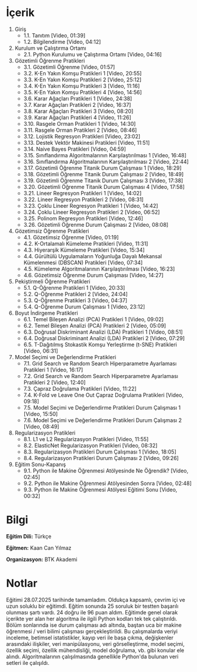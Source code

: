 # İçerik
1. Giriş
   + 1.1. Tanıtım [Video, 01:39]
   + 1.2. Bilgilendirme [Video, 04:12]
2. Kurulum ve Çalıştırma Ortamı
   + 2.1. Python Kurulumu ve Çalıştırma Ortamı [Video, 04:16]
3. Gözetimli Öğrenme Pratikleri
   + 3.1. Gözetimli Öğrenme [Video, 01:57]
   + 3.2. K-En Yakın Komşu Pratikleri 1 [Video, 20:55]
   + 3.3. K-En Yakın Komşu Pratikleri 2 [Video, 25:12]
   + 3.4. K-En Yakın Komşu Pratikleri 3 [Video, 11:16]
   + 3.5. K-En Yakın Komşu Pratikleri 4 [Video, 14:56]
   + 3.6. Karar Ağaçları Pratikleri 1 [Video, 24:38]
   + 3.7. Karar Ağaçları Pratikleri 2 [Video, 16:37]
   + 3.8. Karar Ağaçları Pratikleri 3 [Video, 08:20]
   + 3.9. Karar Ağaçları Pratikleri 4 [Video, 11:26]
   + 3.10. Rasgele Orman Pratikleri 1 [Video, 14:30]
   + 3.11. Rasgele Orman Pratikleri 2 [Video, 08:46]
   + 3.12. Lojistik Regresyon Pratikleri [Video, 23:02]
   + 3.13. Destek Vektör Makinesi Pratikleri [Video, 11:51]
   + 3.14. Naive Bayes Pratikleri [Video, 04:59]
   + 3.15. Sınıflandırma Algoritmalarının Karşılaştırılması 1 [Video, 16:48]
   + 3.16. Sınıflandırma Algoritmalarının Karşılaştırılması 2 [Video, 22:44]
   + 3.17. Gözetimli Öğrenme Titanik Durum Çalışması 1 [Video, 18:29]
   + 3.18. Gözetimli Öğrenme Titanik Durum Çalışması 2 [Video, 18:49]
   + 3.19. Gözetimli Öğrenme Titanik Durum Çalışması 3 [Video, 17:38]
   + 3.20. Gözetimli Öğrenme Titanik Durum Çalışması 4 [Video, 17:58]
   + 3.21. Lineer Regresyon Pratikleri 1 [Video, 14:02]
   + 3.22. Lineer Regresyon Pratikleri 2 [Video, 08:31]
   + 3.23. Çoklu Lineer Regresyon Pratikleri 1 [Video, 14:42]
   + 3.24. Çoklu Lineer Regresyon Pratikleri 2 [Video, 06:52]
   + 3.25. Polinom Regresyon Pratikleri [Video, 12:46]
   + 3.26. Gözetimli Öğrenme Durum Çalışması 2 [Video, 08:08]
4. Gözetimsiz Öğrenme Pratikleri
   + 4.1. Gözetimsiz Öğrenme [Video, 01:19]
   + 4.2. K-Ortalamalı Kümeleme Pratikleri [Video, 11:31]
   + 4.3. Hiyerarşik Kümeleme Pratikleri [Video, 15:34]
   + 4.4. Gürültülü Uygulamaların Yoğunluğa Dayalı Mekansal Kümelenmesi (DBSCAN) Pratikleri [Video, 07:34]
   + 4.5. Kümeleme Algoritmalarının Karşılaştırılması [Video, 16:23]
   + 4.6. Gözetimsiz Öğrenme Durum Çalışması [Video, 14:27]
5. Pekiştirmeli Öğrenme Pratikleri
   + 5.1. Q-Öğrenme Pratikleri 1 [Video, 20:33]
   + 5.2. Q-Öğrenme Pratikleri 2 [Video, 24:04]
   + 5.3. Q-Öğrenme Pratikleri 3 [Video, 04:37]
   + 5.4. Q-Öğrenme Durum Çalışması 1 [Video, 23:12]
6. Boyut İndirgeme Pratikleri
   + 6.1. Temel Bileşen Analizi (PCA) Pratikleri 1 [Video, 09:02]
   + 6.2. Temel Bileşen Analizi (PCA) Pratikleri 2 [Video, 05:09]
   + 6.3. Doğrusal Diskriminant Analizi (LDA) Pratikleri 1 [Video, 08:51]
   + 6.4. Doğrusal Diskriminant Analizi (LDA) Pratikleri 2 [Video, 07:29]
   + 6.5. T-Dağıtılmış Stokastik Komşu Yerleştirme (t-SNE) Pratikleri [Video, 06:31]
7. Model Seçimi ve Değerlendirme Pratikleri
   + 7.1. Grid Search ve Random Search Hiperparametre Ayarlaması Pratikleri 1 [Video, 16:17]
   + 7.2. Grid Search ve Random Search Hiperparametre Ayarlaması Pratikleri 2 [Video, 12:40]
   + 7.3. Çapraz Doğrulama Pratikleri [Video, 11:22]
   + 7.4. K-Fold ve Leave One Out Çapraz Doğrulama Pratikleri [Video, 09:18]
   + 7.5. Model Seçimi ve Değerlendirme Pratikleri Durum Çalışması 1 [Video, 15:50]
   + 7.6. Model Seçimi ve Değerlendirme Pratikleri Durum Çalışması 2 [Video, 08:49]
8. Regularizasyon Pratikleri
   + 8.1. L1 ve L2 Regularizasyon Pratikleri [Video, 11:55]
   + 8.2. ElasticNet Regularizasyon Pratikleri [Video, 08:32]
   + 8.3. Regularizasyon Pratikleri Durum Çalışması 1 [Video, 18:05]
   + 8.4. Regularizasyon Pratikleri Durum Çalışması 2 [Video, 09:26]
9. Eğitim Sonu-Kapanış
   + 9.1. Python ile Makine Öğrenmesi Atölyesinde Ne Öğrendik? [Video, 02:45]
   + 9.2. Python ile Makine Öğrenmesi Atölyesinden Sonra [Video, 02:48]
   + 9.3. Python ile Makine Öğrenmesi Atölyesi Eğitimi Sonu [Video, 00:32]


# Bilgi
**Eğitim Dili:** Türkçe

**Eğitmen:** Kaan Can Yılmaz

**Organizasyon:** BTK Akademi

# Notlar
Eğitimi 28.07.2025 tarihinde tamamladım. Oldukça kapsamlı, çevrim içi ve uzun soluklu bir eğitimdi. Eğitim sonunda 25 soruluk bir testten başarılı olunması şartı vardı. 24 doğru ile 96 puan aldım. Eğitimde genel olarak içerikte yer alan her algoritma ile ilgili Python kodları tek tek çalıştırıldı. Bölüm sonlarında ise durum çalışması adı altında, baştan uca bir makine öğrenmesi / veri bilimi çalışması gerçekleştirildi. Bu çalışmalarda veriyi inceleme, betimsel istatistikler, kayıp veri ile başa çıkma, değişkenler arasındaki ilişkiler, veri manipülasyonu, veri görselleştirme, model seçimi, özellik seçimi, özellik mühendisliği, model doğrulama, vb. gibi konular ele alındı. Algoritmalarının çalışılmasında genellikle Python'da bulunan veri setleri ile çalışıldı.
